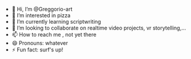 - 👋 Hi, I’m @Greggorio-art
- 👀 I’m interested in pizza
- 🌱 I’m currently learning scriptwriting
- 💞️ I’m looking to collaborate on realtime video projects, vr storytelling,...
- 📫 How to reach me , not yet there
- 😄 Pronouns: whatever
- ⚡ Fun fact: surf's up!

<!---
Greggorio-art/Greggorio-art is a ✨ special ✨ repository because its `README.md` (this file) appears on your GitHub profile.
You can click the Preview link to take a look at your changes.
--->
